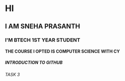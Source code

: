 # HI 
## I AM SNEHA PRASANTH
### I'M BTECH 1ST YEAR STUDENT
#### THE COURSE I OPTED IS COMPUTER SCIENCE WITH CY
##### INTRODUCTION TO GITHUB
###### TASK 3

